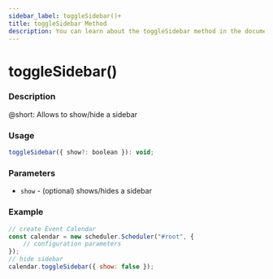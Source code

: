 ```yaml
---
sidebar_label: toggleSidebar()+
title: toggleSidebar Method
description: You can learn about the toggleSidebar method in the documentation of the DHTMLX JavaScript Event Calendar library. Browse developer guides and API reference, try out code examples and live demos, and download a free 30-day evaluation version of DHTMLX Event Calendar.
---
```


# toggleSidebar()

### Description

@short: Allows to show/hide a sidebar

### Usage

~~~jsx {}
toggleSidebar({ show?: boolean }): void;
~~~

### Parameters

- `show` - (optional) shows/hides a sidebar

### Example

~~~jsx {6}
// create Event Calendar
const calendar = new scheduler.Scheduler("#root", {
	// configuration parameters
});
// hide sidebar
calendar.toggleSidebar({ show: false });
~~~